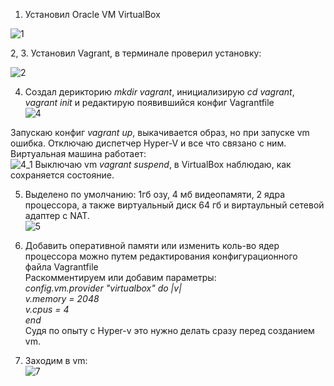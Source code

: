 1.  Установил Oracle VM VirtualBox  

![1](https://user-images.githubusercontent.com/26553608/147535169-20807114-fb7c-43a7-9983-b57fdcdd1b31.PNG)

2, 3. Установил Vagrant, в терминале проверил установку:

![2](https://user-images.githubusercontent.com/26553608/147536987-5700f5e6-e34a-478e-9d4a-25d6114ba848.PNG)

4. Создал дерикторию *mkdir vagrant*, инициализирую *cd vagrant*, *vagrant init* и редактирую появившийся конфиг Vagrantfile  
![4](https://user-images.githubusercontent.com/26553608/147545431-bc000d49-f2e3-43c2-99e3-00184c2c2f5f.PNG)

Запускаю конфиг *vagrant up*, выкачивается образ, но при запуске vm ошибка. Отключаю диспетчер Hyper-V и все что связано с ним.  
Виртуальная машина работает:  
![4_1](https://user-images.githubusercontent.com/26553608/147545799-94fd464d-13c6-4467-a4a2-c6d0d617bb8f.PNG)
Выключаю vm *vagrant suspend*, в VirtualBox наблюдаю, как сохраняется состояние.  

5. Выделено по умолчанию: 1гб озу, 4 мб видеопамяти, 2 ядра процессора, а также виртуальный диск 64 гб и виртаульный сетевой адаптер с NAT.  
![5](https://user-images.githubusercontent.com/26553608/147548778-87bf0b28-ed1c-425e-9238-7249b8be1ab5.PNG)  

6. Добавить оперативной памяти или изменить коль-во ядер процессора можно путем редактирования конфигурационного файла Vagrantfile  
   Раскомментируем или добавим параметры:  
       *config.vm.provider "virtualbox" do |v|*  
         *v.memory = 2048*  
         *v.cpus = 4*   
       *end*  
   Судя по опыту с Hyper-v это нужно делать сразу перед созданием vm.  
   
7. Заходим в vm:  
![7](https://user-images.githubusercontent.com/26553608/147552534-49cbe793-eed0-43ea-a911-e1bcd55a3868.PNG)




